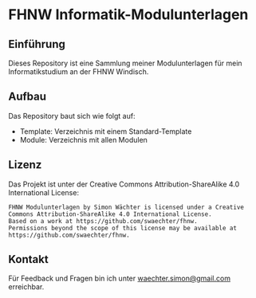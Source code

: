 # FHNW Informatik-Modulunterlagen

## Einführung

Dieses Repository ist eine Sammlung meiner Modulunterlagen für mein Informatikstudium an der FHNW Windisch.

## Aufbau
Das Repository baut sich wie folgt auf:

* Template: Verzeichnis mit einem Standard-Template
* Module: Verzeichnis mit allen Modulen

## Lizenz

Das Projekt ist unter der Creative Commons Attribution-ShareAlike 4.0 International License:

	FHNW Modulunterlagen by Simon Wächter is licensed under a Creative Commons Attribution-ShareAlike 4.0 International License.
	Based on a work at https://github.com/swaechter/fhnw.
	Permissions beyond the scope of this license may be available at https://github.com/swaechter/fhnw.

## Kontakt

Für Feedback und Fragen bin ich unter waechter.simon@gmail.com erreichbar.
